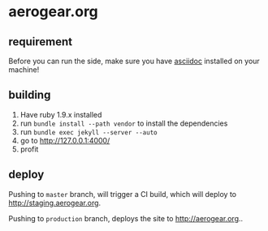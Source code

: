 # aerogear.org

## requirement

Before you can run the side, make sure you have [asciidoc](http://www.methods.co.nz/asciidoc/) installed on your machine!

## building

1. Have ruby 1.9.x installed
1. run `bundle install --path vendor` to install the dependencies
1. run `bundle exec jekyll --server --auto`
1. go to http://127.0.0.1:4000/
1. profit

## deploy

Pushing to `master` branch, will trigger a CI build, which will deploy to <http://staging.aerogear.org>.

Pushing to `production` branch, deploys the site to <http://aerogear.org>..

